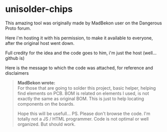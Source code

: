 # unisolder-chips

This amazing tool was originally made by MadBekon user on the Dangerous Proto forum. 

Here i'm hosting it with his permission, to make it available to everyone, after the original host went down.

Full credity for the idea and the code goes to him, i'm just the host (well... github is)

Here is the message to which the code was attached, for reference and disclaimers

> **MadBekon wrote:**  
> For those that are going to solder this project, basic helper, helping find elements on PCB.
> BOM is related on elements I used, is not exactly the same as original BOM. 
> This is just to help locating components on the boards.  
>   
> Hope this will be usefull... 
> PS. Please don't browse the code. I'm totally not a JS / HTML programmer. 
> Code is not optimal or well organized. But should work.


